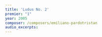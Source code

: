 ```yaml
---
title: 'Ludus No. 2'
premier: "1"
year: 2005
composer: /composers/emiliano-pardotristan
audio_excerpts: 
---
```

